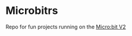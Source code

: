 # Microbitrs

Repo for fun projects running on the [Micro:bit V2](https://microbit.org/new-microbit/)
